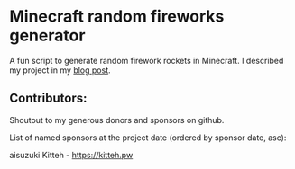 # Minecraft random fireworks generator

A fun script to generate random firework rockets in Minecraft. I described my project in my [blog post].

## Contributors:

Shoutout to my generous donors and sponsors on github.

List of named sponsors at the project date (ordered by sponsor date, asc):

aisuzuki
Kitteh - https://kitteh.pw



[blog post]: https://kittenme.ws/posts/random-minecraft-rocket-generator

